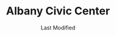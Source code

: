 ---
layout: location-page
date: Last Modified
description: "Local COVID-19 testing is available at Albany Civic Center in Albany, Georgia, USA."
permalink: "locations/georgia/albany/albany-civic-center/"
tags:
  - locations
  - georgia
title: Albany Civic Center 
uniqueName: albany-civic-center
state: Georgia
stateAbbr: GA
hood: "Albany"
address: "100 W Oglethorpe Blvd"
city: "Albany"
zip: "31701"
zipsNearby: "31001 31620 31622 31701 31702 31703 31704 31705 31706 31707 31708 31721 31709 31719 31711 31712 39813 31714 39815 31716 39817 39819 31625 31720 31722 39823 39824 31626 39825 39826 31727 31803 31007 39827 39828 39829 31730 31627 39832 31733 39834 31013 31735 39836 39837 31738 31010 31015 31805 39840 39841 39842 31743 31744 39845 39846 31025 31806 31747 31749 31750 39851 39852 31753 39854 31632 31756 31041 39859 31760 39861 39862 31763 31637 31764 31051 31814 31815 31765 31063 39866 39867 31638 31768 31776 31788 31769 31639 39870 31771 31772 31773 31774 31068 31775 39877 31778 31739 31779 31070 31071 31072 31780 31781 31824 31782 31783 31825 31079 31081 31784 39885 31084 39886 31787 31647 31789 31790 31791 31757 31758 31792 31799 31793 31794 31795 31091 31092 31796 31832 39897 36319 36027 36072 36343 36373" 
mapUrl: "http://maps.apple.com/?q=Albany+Civic+Center&address=100+W+Oglethorpe+Blvd,Albany,Georgia,31701"
locationType: Drive-thru
phone: ""
website: "www.augustaexpresscare.org"
onlineBooking: true
closed: undefined
closedUpdate: June 30th, 2020
notes: ""
days: Contact for hours of operation.
ctaMessage: Schedule a test
ctaUrl: "www.augustaexpresscare.org"
---